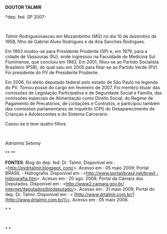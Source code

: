 **DOUTOR TALMIR**

\*dep. fed. SP 2007-

 

*Talmir Rodrigues*nasceu em Muzambinho (MG) no dia 10 de dezembro de
1958, filho de Gabriel Alves Rodrigues e de Ana Sanches Rodrigues.

Em 1963 mudou-se para Presidente Prudente (SP) e, em 1979, para a cidade
de Vassouras (RJ), onde ingressou na Faculdade de Medicina Sul
Fluminense, que concluiu em 1983. Em 2001, filiou-se ao Partido
Socialista Brasileiro (PSB), do qual saiu em 2005 para filiar-se ao
Partido Verde (PV). Foi presidente do PV de Presidente Prudente.

Em 2006, foi eleito deputado federal pelo estado de São Paulo na legenda
do PV. Tomou posse do cargo em fevereiro de 2007. Foi membro titular das
comissões de Legislação Participativa e de Seguridade Social e Família,
das comissões especiais de Alimentação como Direito Social, do Regime de
Pagamento de Precatórios, de Licitações e Contratos, e participou também
das comissões parlamentares de inquérito (CPI) do Desaparecimento de
Crianças e Adolescentes e do Sistema Carcerário.

Casou-se e teve quatro filhos.

 

*Adrianna Setemy*

** **

**FONTES**: Blog do dep. fed. Dr. Talmir. Disponível em :
\<[http://pvdrtalmir.blogspot.
com/](http://pvdrtalmir.blogspot.%20com/)\>. Acesso em : 05 maio 2009;
Portal BRASIL - Hidrografia. Disponível em :
\<[http://www.portal/brasil.net/brasil
-hidrografia.htm](http://www.portal/brasil.net/brasil%20-hidrografia.htm)\>.
Acesso em : 20 ago. 2009; Portal da Câmara dos Deputados. Disponível em
: \<[http://www2.camara.gov.br/
internet/deputados/biodeputado/](http://www2.camara.gov.br/%20internet/deputados/biodeputado/)\>.
Acesso em : 31 maio 2009; Portal do dep. Dr. Talmir. Disponível em : \<
[http://www.drtalmir.com.br/](http://www.drtalmir.com.br/)\>. Acesso em
: 05 maio 2008.

* *

 

* *

 

 
